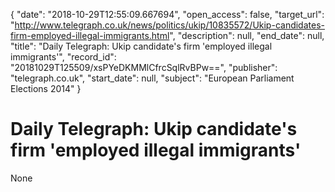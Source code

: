 {
  "date": "2018-10-29T12:55:09.667694", 
  "open_access": false, 
  "target_url": "http://www.telegraph.co.uk/news/politics/ukip/10835572/Ukip-candidates-firm-employed-illegal-immigrants.html", 
  "description": null, 
  "end_date": null, 
  "title": "Daily Telegraph: Ukip candidate's firm 'employed illegal immigrants'", 
  "record_id": "20181029T125509/xsPYeDKMMlCfrcSqlRvBPw==", 
  "publisher": "telegraph.co.uk", 
  "start_date": null, 
  "subject": "European Parliament Elections 2014"
}

# Daily Telegraph: Ukip candidate's firm 'employed illegal immigrants'

None